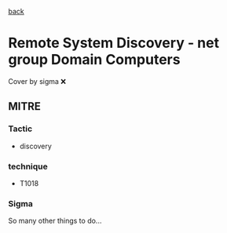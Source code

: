 [back](../index.md)
# Remote System Discovery - net group Domain Computers
Cover by sigma :x: 

## MITRE
### Tactic
  - discovery

### technique
  - T1018

### Sigma

 So many other things to do...